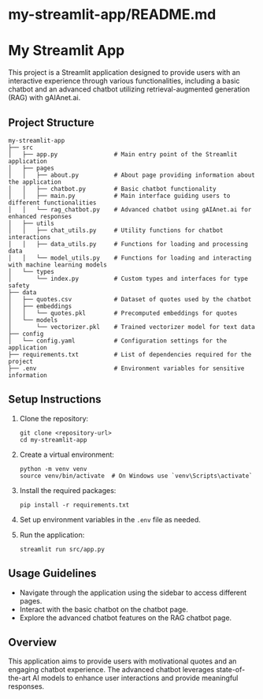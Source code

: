 # my-streamlit-app/README.md

# My Streamlit App

This project is a Streamlit application designed to provide users with an interactive experience through various functionalities, including a basic chatbot and an advanced chatbot utilizing retrieval-augmented generation (RAG) with gAIAnet.ai.

## Project Structure

```
my-streamlit-app
├── src
│   ├── app.py                # Main entry point of the Streamlit application
│   ├── pages
│   │   ├── about.py          # About page providing information about the application
│   │   ├── chatbot.py        # Basic chatbot functionality
│   │   ├── main.py           # Main interface guiding users to different functionalities
│   │   └── rag_chatbot.py    # Advanced chatbot using gAIAnet.ai for enhanced responses
│   ├── utils
│   │   ├── chat_utils.py     # Utility functions for chatbot interactions
│   │   ├── data_utils.py     # Functions for loading and processing data
│   │   └── model_utils.py    # Functions for loading and interacting with machine learning models
│   └── types
│       └── index.py          # Custom types and interfaces for type safety
├── data
│   ├── quotes.csv            # Dataset of quotes used by the chatbot
│   ├── embeddings
│   │   └── quotes.pkl        # Precomputed embeddings for quotes
│   └── models
│       └── vectorizer.pkl    # Trained vectorizer model for text data
├── config
│   └── config.yaml           # Configuration settings for the application
├── requirements.txt          # List of dependencies required for the project
├── .env                      # Environment variables for sensitive information
```

## Setup Instructions

1. Clone the repository:
   ```
   git clone <repository-url>
   cd my-streamlit-app
   ```

2. Create a virtual environment:
   ```
   python -m venv venv
   source venv/bin/activate  # On Windows use `venv\Scripts\activate`
   ```

3. Install the required packages:
   ```
   pip install -r requirements.txt
   ```

4. Set up environment variables in the `.env` file as needed.

5. Run the application:
   ```
   streamlit run src/app.py
   ```

## Usage Guidelines

- Navigate through the application using the sidebar to access different pages.
- Interact with the basic chatbot on the chatbot page.
- Explore the advanced chatbot features on the RAG chatbot page.

## Overview

This application aims to provide users with motivational quotes and an engaging chatbot experience. The advanced chatbot leverages state-of-the-art AI models to enhance user interactions and provide meaningful responses.